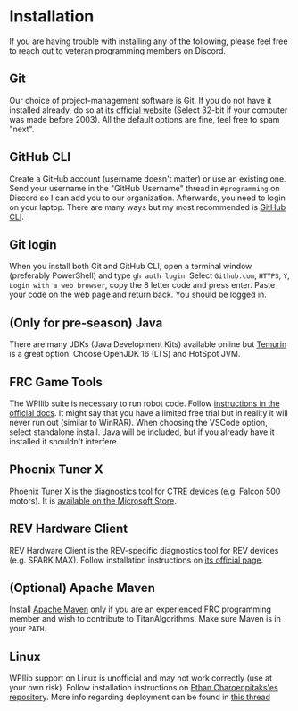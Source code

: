 # Installation

If you are having trouble with installing any of the following, please feel free to reach out to veteran programming members on Discord.

## Git
Our choice of project-management software is Git. If you do not have it installed already, do so at [its official website](https://git-scm.com/download/win) (Select 32-bit if your computer was made before 2003). All the default options are fine, feel free to spam "next".

## GitHub CLI
Create a GitHub account (username doesn't matter) or use an existing one. Send your username in the "GitHub Username" thread in `#programming` on Discord so I can add you to our organization. Afterwards, you need to login on your laptop. There are many ways but my most recommended is [GitHub CLI](https://cli.github.com/).

## Git login
When you install both Git and GitHub CLI, open a terminal window (preferably PowerShell) and type `gh auth login`. Select `Github.com`, `HTTPS`, `Y`, `Login with a web browser`, copy the 8 letter code and press enter. Paste your code on the web page and return back. You should be logged in.

## (Only for pre-season) Java
There are many JDKs (Java Development Kits) available online but [Temurin](https://adoptium.net/) is a great option. Choose OpenJDK 16 (LTS) and HotSpot JVM.

## FRC Game Tools
The WPIlib suite is necessary to run robot code. Follow [instructions in the official docs](https://docs.wpilib.org/en/stable/docs/zero-to-robot/step-2/frc-game-tools.html). It might say that you have a limited free trial but in reality it will never run out (similar to WinRAR). When choosing the VSCode option, select standalone install. Java will be included, but if you already have it installed it shouldn't interfere.

## Phoenix Tuner X
Phoenix Tuner X is the diagnostics tool for CTRE devices (e.g. Falcon 500 motors). It is [available on the Microsoft Store](https://apps.microsoft.com/detail/9nvv4pwdw27z).

## REV Hardware Client
REV Hardware Client is the REV-specific diagnostics tool for REV devices (e.g. SPARK MAX). Follow installation instructions on [its official page](https://docs.revrobotics.com/rev-hardware-client/gs/install).

## (Optional) Apache Maven
Install [Apache Maven](https://maven.apache.org/download.cgi) only if you are an experienced FRC programming member and wish to contribute to TitanAlgorithms. Make sure Maven is in your `PATH`.

## Linux
WPIlib support on Linux is unofficial and may not work correctly (use at your own risk). Follow installation instructions on [Ethan Charoenpitaks'es repository](https://github.com/ethanc8/FRCLinuxDevKit). More info regarding deployment can be found in [this thread](https://www.chiefdelphi.com/t/roborio-deployment-from-linux/452092)